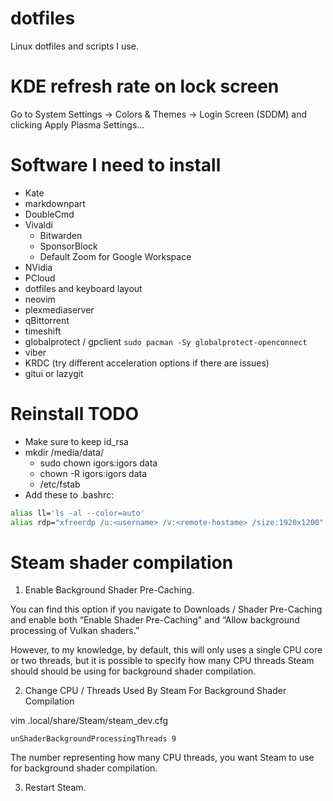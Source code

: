 # dotfiles
Linux dotfiles and scripts I use.

# KDE refresh rate on lock screen
Go to System Settings → Colors & Themes → Login Screen (SDDM) and clicking Apply Plasma Settings…

# Software I need to install

- Kate
- markdownpart
- DoubleCmd
- Vivaldi
    - Bitwarden
    - SponsorBlock
    - Default Zoom for Google Workspace
- NVidia
- PCloud
- dotfiles and keyboard layout
- neovim
- plexmediaserver
- qBittorrent
- timeshift
- globalprotect / gpclient `sudo pacman -Sy globalprotect-openconnect`
- viber
- KRDC (try different acceleration options if there are issues)
- gitui or lazygit

# Reinstall TODO
- Make sure to keep id_rsa
- mkdir /media/data/
    - sudo chown igors:igors data
    - chown -R igors:igors data
    - /etc/fstab
- Add these to .bashrc:

```sh
alias ll='ls -al --color=auto'
alias rdp="xfreerdp /u:<username> /v:<remote-hostame> /size:1920x1200"
```

# Steam shader compilation

1. Enable Background Shader Pre-Caching.

You can find this option if you navigate to Downloads / Shader Pre-Caching and enable both “Enable Shader Pre-Caching" and “Allow background processing of Vulkan shaders.” 

However, to my knowledge, by default, this will only uses a single CPU core or two threads, but it is possible to specify how many CPU threads Steam should should be using for background shader compilation.

2. Change CPU / Threads Used By Steam For Background Shader Compilation

vim .local/share/Steam/steam_dev.cfg
```
unShaderBackgroundProcessingThreads 9
```
The number representing how many CPU threads, you want Steam to use for background shader compilation. 

3. Restart Steam. 
